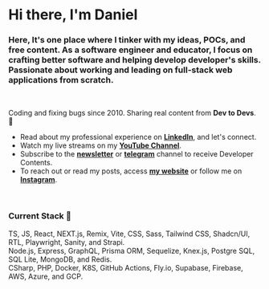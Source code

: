 <h1 align="left">Hi there, I'm Daniel</h1>

<h3 align="left">Here, It's one place where I tinker with my ideas, POCs, and free content. As a software engineer and educator, I focus on crafting <b>better software and helping develop developer's skills</b>. Passionate about working and leading on full-stack web applications from scratch.</h3>

<br />

Coding and fixing bugs since 2010. Sharing real content from <b>Dev to Devs</b>. 🎯

- Read about my professional experience on <b><a href="https://www.linkedin.com/in/odanieldcs" target="_blank">LinkedIn</a></b>, and let's connect.
- Watch my live streams on my <b><a href="https://www.youtube.com/c/odanieldcs" title="Subscribe on my channel">YouTube Channel</a></b>.
- Subscribe to the <b><a href="https://danieldcs.com/newsletter" title="Subscribe on news">newsletter</a></b> or <b><a href="https://danieldcs.com/telegram" title="Subscribe on Telegram">telegram</a></b> channel to receive Developer Contents.
- To reach out or read my posts, access <b><a href="https://danieldcs.com/" title="Blog and Website">my website</a></b> or follow me on <b><a href="https://danieldcs.com/" title="Blog and Website">Instagram</a></b>.

<br />

### Current Stack 🧰
TS, JS, React, NEXT.js, Remix, Vite, CSS, Sass, Tailwind CSS, Shadcn/UI, RTL, Playwright, Sanity, and Strapi.<br>
Node.js, Express, GraphQL, Prisma ORM, Sequelize, Knex.js, Postgre SQL, SQL Lite, MongoDB, and Redis.<br>
CSharp, PHP, Docker, K8S, GitHub Actions, Fly.io, Supabase, Firebase, AWS, Azure, and GCP.

